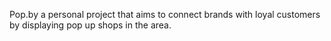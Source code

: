 Pop.by
a personal project that aims to connect brands with loyal customers by displaying pop up shops in the area.
